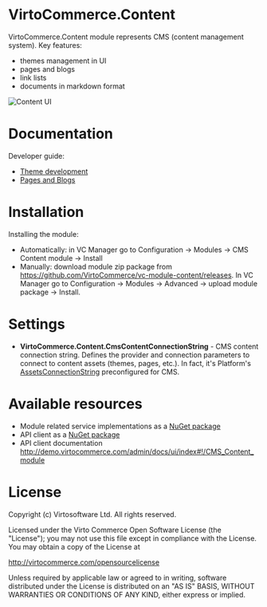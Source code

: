 # VirtoCommerce.Content
VirtoCommerce.Content module represents CMS (content management system).
Key features:
* themes management in UI
* pages and blogs
* link lists
* documents in markdown format


![Content UI](https://cloud.githubusercontent.com/assets/5801549/15569963/fcbb7336-2333-11e6-808c-c484bf3a7d37.png)

# Documentation
Developer guide:
* <a href="http://docs.virtocommerce.com/x/DQDr" target="_blank">Theme development</a>
* <a href="http://docs.virtocommerce.com/x/joD-/" target="_blank">Pages and Blogs</a>

# Installation
Installing the module:
* Automatically: in VC Manager go to Configuration -> Modules -> CMS Content module -> Install
* Manually: download module zip package from https://github.com/VirtoCommerce/vc-module-content/releases. In VC Manager go to Configuration -> Modules -> Advanced -> upload module package -> Install.

# Settings
* **VirtoCommerce.Content.CmsContentConnectionString** - CMS content connection string. Defines the provider and connection parameters to connect to content assets (themes, pages, etc.). In fact, it's Platform's <a href="http://docs.virtocommerce.com/display/vc2devguide/Platform+settings#Platformsettings-AssetsConnectionString" target="_blank">AssetsConnectionString</a> preconfigured for CMS.

# Available resources
* Module related service implementations as a <a href="https://www.nuget.org/packages/VirtoCommerce.ContentModule.Data" target="_blank">NuGet package</a>
* API client as a <a href="https://www.nuget.org/packages/VirtoCommerce.ContentModule.Client" target="_blank">NuGet package</a>
* API client documentation http://demo.virtocommerce.com/admin/docs/ui/index#!/CMS_Content_module

# License
Copyright (c) Virtosoftware Ltd.  All rights reserved.

Licensed under the Virto Commerce Open Software License (the "License"); you
may not use this file except in compliance with the License. You may
obtain a copy of the License at

http://virtocommerce.com/opensourcelicense

Unless required by applicable law or agreed to in writing, software
distributed under the License is distributed on an "AS IS" BASIS,
WITHOUT WARRANTIES OR CONDITIONS OF ANY KIND, either express or
implied.
